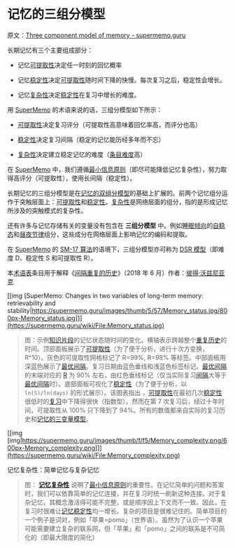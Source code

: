 # 记忆的三组分模型

原文：[Three component model of memory - supermemo.guru](https://supermemo.guru/wiki/Three_component_model_of_memory)

长期记忆有三个主要组成部分：

- 记忆[可提取性](https://supermemo.guru/wiki/Retrievability)决定任一时刻的回忆概率

- 记忆[稳定性](https://supermemo.guru/wiki/Stability)决定[可提取性](https://supermemo.guru/wiki/Retrievability)随时间下降的快慢。每次复习之后，稳定性会增长。

- 记忆[复杂性](https://supermemo.guru/wiki/Memory_complexity)决定[稳定性](https://supermemo.guru/wiki/Stability)在复习中增长的难度。

用 [SuperMemo](https://supermemo.guru/wiki/SuperMemo) 的术语来说的话，三组分模型如下所示：

- [可提取性](https://supermemo.guru/wiki/Retrievability)决定复习评分（可提取性高意味着回忆率高，而评分也高）

- [稳定性](https://supermemo.guru/wiki/Stability)决定复习间隔（稳定的记忆能历经多年而不忘）

- [复杂性](https://supermemo.guru/wiki/Memory_complexity)决定建立稳定记忆的难度（[条目](https://supermemo.guru/wiki/Item)[难度](https://supermemo.guru/wiki/Difficulty)高）

在 [SuperMemo](https://supermemo.guru/wiki/SuperMemo) 中，我们遵循[最小信息原则](https://SuperMemo.guru/wiki/minimum_information_principle)（即尽可能降低记忆复杂性），努力取得高评分（可提取性），使用长间隔（稳定性）。

长期记忆的三组分模型是在[记忆的双组分模型](https://supermemo.guru/wiki/Two_component_model_of_memory)的基础上扩展的。前两个记忆组分运作于突触层面上：[可提取性](https://supermemo.guru/wiki/Retrievability)和[稳定性](https://supermemo.guru/wiki/Stability)。[复杂性](https://supermemo.guru/wiki/Memory_complexity)是网络层面的组分，指的是形成记忆所涉及的突触模式的复杂性。

还有许多与记忆存储有关的变量没有包含在 **三组分模型** 中。例如[睡眠倾向](https://supermemo.guru/wiki/Sleep_propensity)的[自稳态](https://supermemo.guru/wiki/Homeostatic)和[昼夜节律](https://supermemo.guru/wiki/Circadian)组分，这些成分在网络层面上影响记忆的编码和提取。

在 [SuperMemo](https://supermemo.guru/wiki/SuperMemo) 的 [SM-17 算法](https://supermemo.guru/wiki/Algorithm_SM-17)的语境下，三组分模型亦可称为 [DSR 模型](http://supermemopedia.com/wiki/DSR_model)（即难度 D、稳定性 S 和可提取性 R）。

本[术语表](https://supermemo.guru/wiki/Glossary)条目用于解释《[间隔重复的历史](https://supermemo.guru/wiki/Problem_of_Schooling)》（2018 年 6 月）作者：[彼得·沃兹尼亚克](https://supermemo.guru/wiki/Piotr_Wozniak)

[[img [SuperMemo: Changes in two variables of long-term memory: retrievability and stability|https://supermemo.guru/images/thumb/5/57/Memory_status.jpg/800px-Memory_status.jpg]]](https://supermemo.guru/wiki/File:Memory_status.jpg)

> 图：示例[知识片段](https://supermemo.guru/wiki/Piece_of_knowledge)的记忆状态随时间的变化。横轴表示跨越整个[重复历史](https://supermemo.guru/wiki/Repetition_history)的时间。顶部面板展示了[可提取性](https://supermemo.guru/wiki/Retrievability)（为了便于分析，进行十次方变换，R^10）。灰色的可提取性网格标记了 R=99%, R=98% 等标签。中部面板用深蓝色展示了[最优间隔](https://supermemo.guru/wiki/Optimum_interval)。复习日期由蓝色垂线和浅蓝色标签标记。[最优间隔](https://supermemo.guru/wiki/Optimum_interval)的末端对应的 [R](https://supermemo.guru/wiki/Retrievability) 为 90% 左右，由红色垂线标记（仅当实际复习[间隔](https://supermemo.guru/wiki/Interval)大等于[最优间隔](https://supermemo.guru/wiki/Optimum_interval)时）。底部面板可视化了[稳定性](https://supermemo.guru/wiki/Stability)（为了便于分析，以 `ln(S)/ln(days)` 的形式展示）。该图表指出 ，[可提取性](https://supermemo.guru/wiki/Retrievability)在最初几次[稳定性](https://supermemo.guru/wiki/Stability)很低时的[复习](https://supermemo.guru/wiki/Repetition)中下降得很快（指数型）。然而在第 7 次复习后，经过十年时间，可提取性从 100% 只下降到了 94%。所有的数值都来自实际的复习历史和[记忆的三变量模型](https://supermemo.guru/wiki/Three_component_model_of_memory)。

[[img [img|https://supermemo.guru/images/thumb/f/f5/Memory_complexity.png/600px-Memory_complexity.png]]](https://supermemo.guru/wiki/File:Memory_complexity.png)

记忆复杂性：简单记忆与复杂记忆

> 图： **[记忆复杂性](https://supermemo.guru/wiki/Memory_complexity)** 说明了[最小信息原则](https://supermemo.guru/wiki/Minimum_information_principle)的重要性。在记忆简单的问题和答案时，我们可以依靠简单的记忆连接，并在复习时统一刷新这种连接。对于复杂记忆，其概念激活得可能不完整，或是顺序因上下文而不一致。因此，在复习时很难让[记忆稳定性](https://supermemo.guru/wiki/Memory_stability)均一增长。复杂的项目是很难记住的。简单项目的一个例子是词对，例如「苹果=pomo」（世界语）。虽然为了认识一个苹果可能需要建立复杂的联系网，但「苹果」和「pomo」之间的联系是不可简化的（即最大限度的简化）